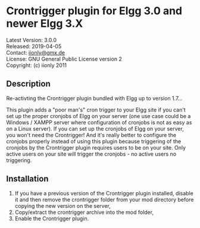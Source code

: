 Crontrigger plugin for Elgg 3.0 and newer Elgg 3.X
==================================================

Latest Version: 3.0.0  
Released: 2019-04-05  
Contact: iionly@gmx.de  
License: GNU General Public License version 2  
Copyright: (c) iionly 2011


Description
-----------

Re-activting the Crontrigger plugin bundled with Elgg up to version 1.7...

This plugin adds a "poor man's" cron trigger to your Elgg site if you can't set up the proper cronjobs of Elgg on your server (one use case could be a Windows / XAMPP server where configuration of cronjobs is not as easy as on a Linux server). If you can set up the cronjobs of Elgg on your server, you won't need the Crontrigger! And it's really better to configure the cronjobs properly instead of using this plugin because triggering of the cronjobs by the Crontrigger plugin requires users to be on your site. Only active users on your site will trigger the cronjobs - no active users no triggering.


Installation
------------

1. If you have a previous version of the Crontrigger plugin installed, disable it and then remove the crontrigger folder from your mod directory before copying the new version on the server,
2. Copy/extract the crontrigger archive into the mod folder,
3. Enable the Crontrigger plugin.
